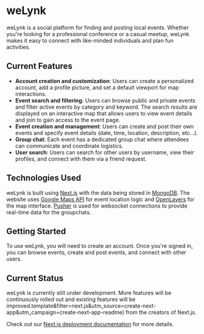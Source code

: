 
# weLynk

weLynk is a social platform for finding and posting local events. Whether you're looking for a professional conference or a casual meetup, weLynk makes it easy to connect with like-minded individuals and plan fun activities.

## Current Features
* **Account creation and customization**: Users can create a personalized account, add a profile picture, and set a default viewport for map interactions.
* **Event search and filtering**: Users can browse public and private events and filter active events by category and keyword. The search results are displayed on an interactive map that allows users to view event details and join to gain access to the event page.
* **Event creation and management**: Users can create and post their own events and specify event details (date, time, location, description, etc...).
* **Group chat**: Each event has a dedicated group chat where attendees can communicate and coordinate logistics.
* **User search**: Users can search for other users by username, view their profiles, and connect with them via a friend request.
## Technologies Used
weLynk is built using [Next.js](https://nextjs.org) with the data being stored in [MongoDB](https://www.mongodb.com). The website uses [Google Maps API](https://developers.google.com/maps/documentation) for event location logic and [OpenLayers](https://openlayers.org) for the map interface. [Pusher](https://pusher.com) is used for websocket connections to provide real-time data for the groupchats.
## Getting Started
To use weLynk, you will need to create an account. Once you're signed in, you can browse events, create and post events, and connect with other users.
## Current Status
weLynk is currently still under development. More features will be continuously rolled out and existing features will be improved.template&filter=next.js&utm_source=create-next-app&utm_campaign=create-next-app-readme) from the creators of Next.js.

Check out our [Next.js deployment documentation](https://nextjs.org/docs/deployment) for more details.
